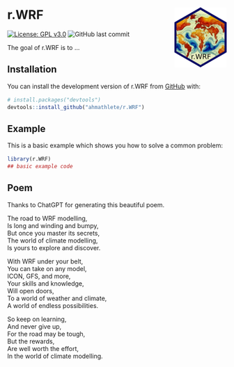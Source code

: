 
# r.WRF <img src="man/figures/logo.png" align="right" height="138" />

<!-- badges: start -->
[![License: GPL v3.0](https://img.shields.io/badge/License-GPL%20v3-blue.svg)](http://www.gnu.org/licenses/gpl-3.0)
![GitHub last commit](https://img.shields.io/github/last-commit/ahmathlete/r.WRF)
<!-- badges: end -->

The goal of r.WRF is to ...

## Installation

You can install the development version of r.WRF from [GitHub](https://github.com/) with:

``` r
# install.packages("devtools")
devtools::install_github("ahmathlete/r.WRF")
```

## Example

This is a basic example which shows you how to solve a common problem:

``` r
library(r.WRF)
## basic example code
```

## Poem 
Thanks to ChatGPT for generating this beautiful poem. 

The road to WRF modelling,\
Is long and winding and bumpy,\
But once you master its secrets,\
The world of climate modelling,\
Is yours to explore and discover.

With WRF under your belt,\
You can take on any model,\
ICON, GFS, and more,\
Your skills and knowledge,\
Will open doors,\
To a world of weather and climate,\
A world of endless possibilities.

So keep on learning,\
And never give up,\
For the road may be tough,\
But the rewards,\
Are well worth the effort,\
In the world of climate modelling.
